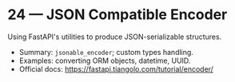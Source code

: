# 24 — JSON Compatible Encoder

Using FastAPI's utilities to produce JSON-serializable structures.

- Summary: `jsonable_encoder`; custom types handling.
- Examples: converting ORM objects, datetime, UUID.
- Official docs: https://fastapi.tiangolo.com/tutorial/encoder/

